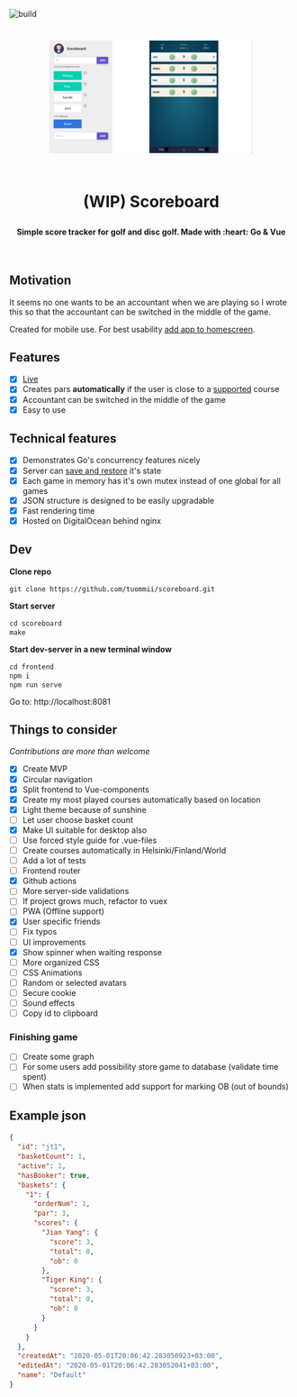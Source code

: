 ![build](https://github.com/tuommii/scoreboard/workflows/build/badge.svg?branch=master)

<h1 align="center">
    <img src="/assets/screenshot1.png" height="200" />
    <img src="/assets/screenshot2.png" height="200" />

  <br>(WIP) Scoreboard
</h1>

<h4 align="center">Simple score tracker for golf and disc golf. Made with :heart:
Go & Vue</h4>
<br>

## Motivation

It seems no one wants to be an accountant when we are playing so I wrote this so that the accountant can be switched in the middle of the game.

Created for mobile use. For best usability [add app to homescreen](https://www.howtogeek.com/196087/how-to-add-websites-to-the-home-screen-on-any-smartphone-or-tablet/).

## Features
- [x] [Live](https://games.miikka.xyz/)
- [x] Creates pars **automatically** if the user is close to a [supported](https://github.com/tuommii/scoreboard/blob/master/assets/courses.json) course
- [x] Accountant can be switched in the middle of the game
- [x] Easy to use
## Technical features
- [x] Demonstrates Go's concurrency features nicely
- [x] Server can [save and restore](https://github.com/tuommii/scoreboard/blob/5f94a56bc176ee400d26629b3763bf936ec6ccc6/cmd/scoreboard/main.go#L40) it's state
- [x] Each game in memory has it's own mutex instead of one global for all games
- [x] JSON structure is designed to be easily upgradable
- [x] Fast rendering time
- [x] Hosted on DigitalOcean behind nginx

## Dev
**Clone repo**

```
git clone https://github.com/tuommii/scoreboard.git
```

**Start server**

```
cd scoreboard
make
```

**Start dev-server in a new terminal window**

```
cd frontend
npm i
npm run serve
```

Go to: http://localhost:8081

## Things to consider
_Contributions are more than welcome_
- [x] Create MVP
- [x] Circular navigation
- [x] Split frontend to Vue-components
- [x] Create my most played courses automatically based on location
- [x] Light theme because of sunshine
- [ ] Let user choose basket count
- [x] Make UI suitable for desktop also
- [ ] Use forced style guide for .vue-files
- [ ] Create courses automatically in Helsinki/Finland/World
- [ ] Add a lot of tests
- [ ] Frontend router
- [x] Github actions
- [ ] More server-side validations
- [ ] If project grows much, refactor to vuex
- [ ] PWA (Offline support)
- [x] User specific friends
- [ ] Fix typos
- [ ] UI improvements
- [x] Show spinner when waiting response
- [ ] More organized CSS
- [ ] CSS Animations
- [ ] Random or selected avatars
- [ ] Secure cookie
- [ ] Sound effects
- [ ] Copy id to clipboard

### Finishing game
- [ ] Create some graph
- [ ] For some users add possibility store game to database (validate time spent)
- [ ] When stats is implemented add support for marking OB (out of bounds)

## Example json
```json
{
  "id": "jt1",
  "basketCount": 1,
  "active": 1,
  "hasBooker": true,
  "baskets": {
    "1": {
      "orderNum": 1,
      "par": 3,
      "scores": {
        "Jian Yang": {
          "score": 3,
          "total": 0,
          "ob": 0
        },
        "Tiger King": {
          "score": 3,
          "total": 0,
          "ob": 0
        }
      }
    }
  },
  "createdAt": "2020-05-01T20:06:42.283050923+03:00",
  "editedAt": "2020-05-01T20:06:42.283052041+03:00",
  "name": "Default"
}
```
